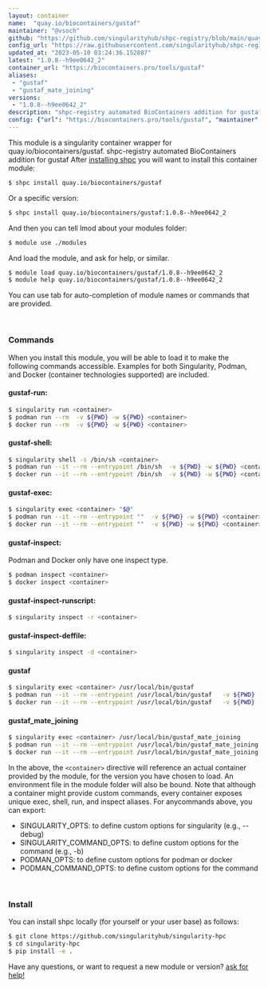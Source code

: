 ```yaml
---
layout: container
name:  "quay.io/biocontainers/gustaf"
maintainer: "@vsoch"
github: "https://github.com/singularityhub/shpc-registry/blob/main/quay.io/biocontainers/gustaf/container.yaml"
config_url: "https://raw.githubusercontent.com/singularityhub/shpc-registry/main/quay.io/biocontainers/gustaf/container.yaml"
updated_at: "2023-05-10 03:24:36.152887"
latest: "1.0.8--h9ee0642_2"
container_url: "https://biocontainers.pro/tools/gustaf"
aliases:
 - "gustaf"
 - "gustaf_mate_joining"
versions:
 - "1.0.8--h9ee0642_2"
description: "shpc-registry automated BioContainers addition for gustaf"
config: {"url": "https://biocontainers.pro/tools/gustaf", "maintainer": "@vsoch", "description": "shpc-registry automated BioContainers addition for gustaf", "latest": {"1.0.8--h9ee0642_2": "sha256:6fb3a15cfce7d2dee26544322b825794bc21979c76d10295f4816059863e0bc0"}, "tags": {"1.0.8--h9ee0642_2": "sha256:6fb3a15cfce7d2dee26544322b825794bc21979c76d10295f4816059863e0bc0"}, "docker": "quay.io/biocontainers/gustaf", "aliases": {"gustaf": "/usr/local/bin/gustaf", "gustaf_mate_joining": "/usr/local/bin/gustaf_mate_joining"}}
---
```


This module is a singularity container wrapper for quay.io/biocontainers/gustaf.
shpc-registry automated BioContainers addition for gustaf
After [installing shpc](#install) you will want to install this container module:


```bash
$ shpc install quay.io/biocontainers/gustaf
```

Or a specific version:

```bash
$ shpc install quay.io/biocontainers/gustaf:1.0.8--h9ee0642_2
```

And then you can tell lmod about your modules folder:

```bash
$ module use ./modules
```

And load the module, and ask for help, or similar.

```bash
$ module load quay.io/biocontainers/gustaf/1.0.8--h9ee0642_2
$ module help quay.io/biocontainers/gustaf/1.0.8--h9ee0642_2
```

You can use tab for auto-completion of module names or commands that are provided.

<br>

### Commands

When you install this module, you will be able to load it to make the following commands accessible.
Examples for both Singularity, Podman, and Docker (container technologies supported) are included.

#### gustaf-run:

```bash
$ singularity run <container>
$ podman run --rm  -v ${PWD} -w ${PWD} <container>
$ docker run --rm  -v ${PWD} -w ${PWD} <container>
```

#### gustaf-shell:

```bash
$ singularity shell -s /bin/sh <container>
$ podman run --it --rm --entrypoint /bin/sh  -v ${PWD} -w ${PWD} <container>
$ docker run --it --rm --entrypoint /bin/sh  -v ${PWD} -w ${PWD} <container>
```

#### gustaf-exec:

```bash
$ singularity exec <container> "$@"
$ podman run --it --rm --entrypoint ""  -v ${PWD} -w ${PWD} <container> "$@"
$ docker run --it --rm --entrypoint ""  -v ${PWD} -w ${PWD} <container> "$@"
```

#### gustaf-inspect:

Podman and Docker only have one inspect type.

```bash
$ podman inspect <container>
$ docker inspect <container>
```

#### gustaf-inspect-runscript:

```bash
$ singularity inspect -r <container>
```

#### gustaf-inspect-deffile:

```bash
$ singularity inspect -d <container>
```


#### gustaf

```bash
$ singularity exec <container> /usr/local/bin/gustaf
$ podman run --it --rm --entrypoint /usr/local/bin/gustaf   -v ${PWD} -w ${PWD} <container> -c " $@"
$ docker run --it --rm --entrypoint /usr/local/bin/gustaf   -v ${PWD} -w ${PWD} <container> -c " $@"
```


#### gustaf_mate_joining

```bash
$ singularity exec <container> /usr/local/bin/gustaf_mate_joining
$ podman run --it --rm --entrypoint /usr/local/bin/gustaf_mate_joining   -v ${PWD} -w ${PWD} <container> -c " $@"
$ docker run --it --rm --entrypoint /usr/local/bin/gustaf_mate_joining   -v ${PWD} -w ${PWD} <container> -c " $@"
```



In the above, the `<container>` directive will reference an actual container provided
by the module, for the version you have chosen to load. An environment file in the
module folder will also be bound. Note that although a container
might provide custom commands, every container exposes unique exec, shell, run, and
inspect aliases. For anycommands above, you can export:

 - SINGULARITY_OPTS: to define custom options for singularity (e.g., --debug)
 - SINGULARITY_COMMAND_OPTS: to define custom options for the command (e.g., -b)
 - PODMAN_OPTS: to define custom options for podman or docker
 - PODMAN_COMMAND_OPTS: to define custom options for the command

<br>

### Install

You can install shpc locally (for yourself or your user base) as follows:

```bash
$ git clone https://github.com/singularityhub/singularity-hpc
$ cd singularity-hpc
$ pip install -e .
```

Have any questions, or want to request a new module or version? [ask for help!](https://github.com/singularityhub/singularity-hpc/issues)